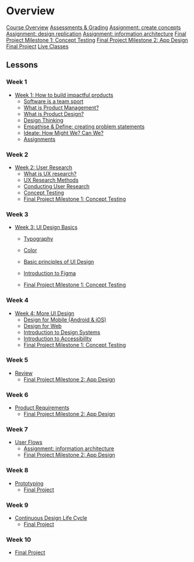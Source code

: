 # Overview

[Course Overview](pm-and-design.md)
[Assessments & Grading](assessments.md)
[Assignment: create concepts](assessment-concept-tests.md)
[Assignment: design replication](lessons/ui-design-basics/assignment.md)
[Assignment: information architecture]()
[Final Project Milestone 1: Concept Testing](concept-testing.md)
[Final Project Milestone 2: App Design](app-designs.md)
[Final Project](final-project.md)
[Live Classes]()


## Lessons

### Week 1

- [Week 1: How to build impactful products](lessons/software-dev-teams.md)
  - [Software is a team sport](lessons/software-team/basics.md)
  - [What is Product Management?](lessons/software-team/what-is-pm.md)
  - [What is Product Design?](lessons/software-team/what-is-design.md)
  - [Design Thinking](lessons/software-team/design-thinking.md)
  - [Empathise & Define: creating problem statements](lessons/software-team/empathize-and-define.md)
  - [Ideate: How Might We? Can We?](lessons/software-team/how-might-we.md)
  - [Assignments](lessons/software-team/wrap-up.md)


### Week 2

- [Week 2: User Research](lessons/ux-research.md)
  - [What is UX research?](lessons/ux-research/basics.md)
  - [UX Research Methods](lessons/ux-research/methods.md)
  - [Conducting User Research](lessons/ux-research/conducting-research.md)
  - [Concept Testing](lessons/ux-research/concept-testing.md)
  - [Final Project Milestone 1: Concept Testing](concept-testing.md)

### Week 3

- [Week 3: UI Design Basics](lessons/ui-design-basics.md)
  - [Typography](lessons/ui-design-basics/typography.md)
  - [Color](lessons/ui-design-basics/color.md)
  - [Basic principles of UI Design](lessons/ui-design-basics/basic-principles.md)
  - [Introduction to Figma](lessons/ui-design-basics/introduction-to-Figma.md)
 
  - [Final Project Milestone 1: Concept Testing](concept-testing.md)


### Week 4

- [Week 4: More UI Design](lessons/more-ui-design.md)
  - [Design for Mobile (Android & iOS)](lessons/more-ui-design/mobile.md)
  - [Design for Web](lessons/more-ui-design/web.md)
  - [Introduction to Design Systems](lessons/more-ui-design/design-systems.md)
  - [Introduction to Accessibility](lessons/more-ui-design/accessibility.md)
  - [Final Project Milestone 1: Concept Testing](concept-testing.md)

### Week 5
- [Review]()
  - [Final Project Milestone 2: App Design](app-designs.md)


### Week 6
- [Product Requirements]()
  - [Final Project Milestone 2: App Design](app-designs.md)


### Week 7
- [User Flows]()
  - [Assignment: information architecture]()
  - [Final Project Milestone 2: App Design](app-designs.md)

### Week 8
- [Prototyping]()
  - [Final Project](final-project.md)


### Week 9
- [Continuous Design Life Cycle]()
  - [Final Project](final-project.md)

### Week 10
- [Final Project](final-project.md)

